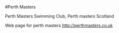 #Perth Masters

Perth Masters Swimming Club, 
Perth masters
Scotland

Web page for perth masters 
http://perthmasters.co.uk 
